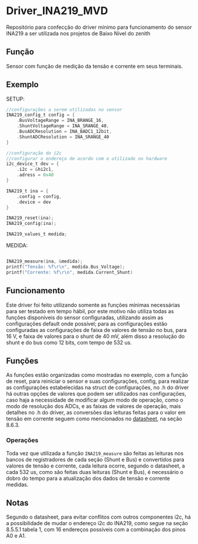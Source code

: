 # Driver_INA219_MVD
Repositório para confecção do driver mínimo para funcionamento do sensor INA219 a ser utilizada nos projetos de Baixo Nível do zenith

## Função
Sensor com função de medição da tensão e corrente em seus terminais.
## Exemplo

SETUP:
~~~C
//configurações a serem utilizadas no sensor
INA219_config_t config = {
    .BusVoltageRange = INA_BRANGE_16,
    .ShuntVoltageRange = INA_SRANGE_40,
    .BusADCResolution = INA_BADC1_12bit,
    .ShuntADCResolution = INA_SRANGE_40
}

//configuração do i2c
//configurar o endereço de acordo com o utilizado no hardware
i2c_device_t dev = {
    .i2c = &hi2c1,
    .adress = 0x40 
}

INA219_t ina = {
    .config = config,
    .device = dev
}

INA219_reset(ina);
INA219_config(ina);

INA219_values_t medida;

~~~

MEDIDA:

~~~C

INA219_measure(ina, &medida);
printf("Tensão: %f\r\n", medida.Bus_Voltage);
printf("Corrente: %f\r\n", medida.Current_Shunt)

~~~

## Funcionamento
Este driver foi feito utilizando somente as funções mínimas necessárias para ser testado em tempo hábil, por este motivo não utiliza todas as funções disponíveis do sensor configuradas, utilizando assim as configurações default onde possível; para as configurações estão configuradas as configurações de faixa de valores de tensão no bus, para 16 V, e faixa de valores para o shunt de 40 mV, além disso a resolução do shunt e do bus como 12 bits, com tempo de 532 us.

## Funções
As funções estão organizadas como mostradas no exemplo, com a função de reset, para reiniciar o sensor e suas configurações, config, para realizar as configurações estabelecidas na struct de configurações, no .h do driver há outras opções de valores que podem ser utilizados nas configurações, caso haja a necessidade de modificar algum modo de operação, como o modo de resolução dos ADCs, e as faixas de valores de operação, mais detalhes no .h do driver, as conversões das leituras feitas para o valor em tensão em corrente seguem como mencionados no [datasheet](https://www.ti.com/lit/ds/symlink/ina219.pdf), na seção 8.6.3.

### Operações
Toda vez que utilizada a função `INA219_measure` são feitas as leituras nos bancos de registradores de cada seção (Shunt e Bus) e convertidos para valores de tensão e corrente, cada leitura ocorre, segundo o datasheet, a cada 532 us, como são feitas duas leituras (Shunt e Bus), é necessário o dobro do tempo para a atualização dos dados de tensão e corrente medidas.

## Notas
Segundo o datasheet, para evitar conflitos com outros componentes i2c, há a possibilidade de mudar o endereço i2c do INA219, como segue na seção 8.5.5.1 tabela 1, com 16 endereços possíveis com a combinação dos pinos A0 e A1.